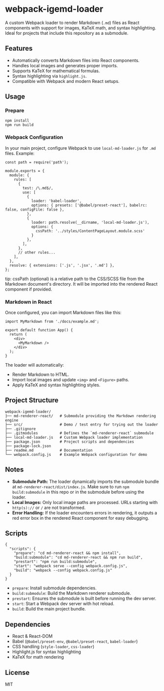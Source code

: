 # webpack-igemd-loader

A custom Webpack loader to render Markdown (`.md`) files as React components with support for images, KaTeX math, and syntax highlighting. Ideal for projects that include this repository as a submodule.

## Features

- Automatically converts Markdown files into React components.
- Handles local images and generates proper imports.
- Supports KaTeX for mathematical formulas.
- Syntax highlighting via `highlight.js`.
- Compatible with Webpack and modern React setups.

## Usage

### Prepare

```
npm install
npm run build
```

### Webpack Configuration

In your main project, configure Webpack to use `local-md-loader.js` for `.md` files. Example:

```
const path = require('path');

module.exports = {
  module: {
    rules: [
      {
        test: /\.md$/,
        use: [
          {
            loader: 'babel-loader',
            options: { presets: ['@babel/preset-react'], babelrc: false, configFile: false },
          },
          {
            loader: path.resolve(__dirname, 'local-md-loader.js'),
            options: {
              cssPath: '../styles/ContentPageLayout.module.scss'
            }
          },
        ],
      },
      // other rules...
    ],
  },
  resolve: { extensions: ['.js', '.jsx', '.md'] },
};
```
tip: cssPath (optional) is a relative path to the CSS/SCSS file from the Markdown document's directory.
It will be imported into the rendered React component if provided.


### Markdown in React

Once configured, you can import Markdown files like this:

```
import MyMarkdown from './docs/example.md';

export default function App() {
  return (
    <div>
      <MyMarkdown />
    </div>
  );
}
```

The loader will automatically:

- Render Markdown to HTML.
- Import local images and update `<img>` and `<Figure>` paths.
- Apply KaTeX and syntax highlighting styles.

## Project Structure

```
webpack-igemd-loader/
├── md-renderer-react/   # Submodule providing the Markdown rendering engine
├── src/                 # Demo / test entry for trying out the loader
├── .gitignore
├── .gitmodules          # Defines the `md-renderer-react` submodule
├── local-md-loader.js   # Custom Webpack loader implementation
├── package.json         # Project scripts and dependencies
├── package-lock.json
├── readme.md            # Documentation
└── webpack.config.js    # Example Webpack configuration for demo
```

## Notes

- **Submodule Path:** The loader dynamically imports the submodule bundle at `md-renderer-react/dist/index.js`. Make sure to run  `npm build:submodule` in this repo or in the submodule before using the loader.
- **Local Images:** Only local image paths are processed. URLs starting with `http(s)://` or `/` are not transformed.
- **Error Handling:** If the loader encounters errors in rendering, it outputs a red error box in the rendered React component for easy debugging.

## Scripts

```
{
  "scripts": {
    "prepare": "cd md-renderer-react && npm install",
    "build:submodule": "cd md-renderer-react && npm run build",
    "prestart": "npm run build:submodule",
    "start": "webpack serve --config webpack.config.js",
    "build": "webpack --config webpack.config.js"
  }
}
```

- `prepare`: Install submodule dependencies.
- `build:submodule`: Build the Markdown renderer submodule.
- `prestart`: Ensures the submodule is built before running the dev server.
- `start`: Start a Webpack dev server with hot reload.
- `build`: Build the main project bundle.

## Dependencies

- React & React-DOM
- Babel (`@babel/preset-env`, `@babel/preset-react`, `babel-loader`)
- CSS handling (`style-loader`, `css-loader`)
- Highlight.js for syntax highlighting
- KaTeX for math rendering

## License

MIT